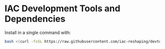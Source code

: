 # IAC Development Tools and Dependencies

Install in a single command with:

```bash
bash <(curl -fsSL https://raw.githubusercontent.com/iac-reshaping/devtools/main/tools/install.sh)
```
